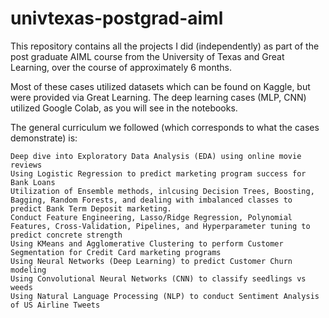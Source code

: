 # univtexas-postgrad-aiml
This repository contains all the projects I did (independently) as part of the post graduate AIML course from the University of Texas and Great Learning, over the course of approximately 6 months.

Most of these cases utilized datasets which can be found on Kaggle, but were provided via Great Learning.
The deep learning cases (MLP, CNN) utilized Google Colab, as you will see in the notebooks.

The general curriculum we followed (which corresponds to what the cases demonstrate) is:

	Deep dive into Exploratory Data Analysis (EDA) using online movie reviews
	Using Logistic Regression to predict marketing program success for Bank Loans
	Utilization of Ensemble methods, inlcusing Decision Trees, Boosting, Bagging, Random Forests, and dealing with imbalanced classes to predict Bank Term Deposit marketing.
	Conduct Feature Engineering, Lasso/Ridge Regression, Polynomial Features, Cross-Validation, Pipelines, and Hyperparameter tuning to predict concrete strength
	Using KMeans and Agglomerative Clustering to perform Customer Segmentation for Credit Card marketing programs
	Using Neural Networks (Deep Learning) to predict Customer Churn modeling
	Using Convolutional Neural Networks (CNN) to classify seedlings vs weeds
	Using Natural Language Processing (NLP) to conduct Sentiment Analysis of US Airline Tweets
